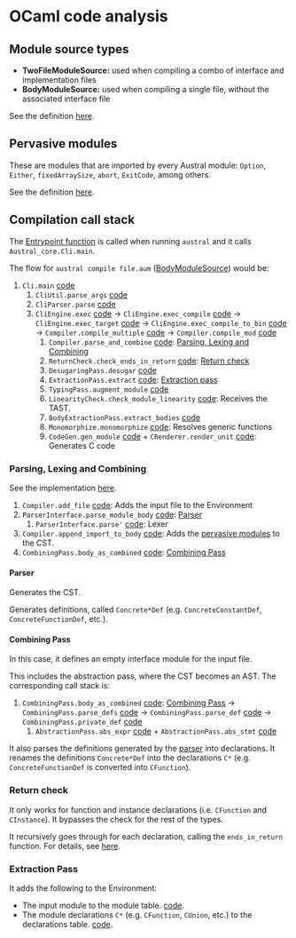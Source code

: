 # OCaml code analysis

## Module source types

- **TwoFileModuleSource:** used when compiling a combo of interface and implementation files
- **BodyModuleSource:** used when compiling a single file, without the associated interface file

See the definition [here](https://github.com/austral/austral/blob/246f521c46825b58f81b2e489d2933be4e5ed9ad/lib/Compiler.ml#L56).

## Pervasive modules

These are modules that are imported by every Austral module: `Option`, `Either`, `fixedArraySize`, `abort`, `ExitCode`, among others.

See the definition [here](https://github.com/austral/austral/blob/246f521c46825b58f81b2e489d2933be4e5ed9ad/lib/BuiltIn.ml#L15).

## Compilation call stack

The [Entrypoint function](https://github.com/austral/austral/blob/246f521c46825b58f81b2e489d2933be4e5ed9ad/lib/Cli.ml#L13) is called when running `austral` and it calls `Austral_core.Cli.main`.

The flow for `austral compile file.aum` ([BodyModuleSource](#module-source-types)) would be:

1. `Cli.main` [code](https://github.com/austral/austral/blob/246f521c46825b58f81b2e489d2933be4e5ed9ad/lib/Cli.ml#L13)
    1. `CliUtil.parse_args` [code](https://github.com/austral/austral/blob/246f521c46825b58f81b2e489d2933be4e5ed9ad/lib/CliUtil.ml#L73)
    1. `CliParser.parse` [code](https://github.com/austral/austral/blob/246f521c46825b58f81b2e489d2933be4e5ed9ad/lib/CliParser.ml#L229)
    1. `CliEngine.exec` [code](https://github.com/austral/austral/blob/246f521c46825b58f81b2e489d2933be4e5ed9ad/lib/CliEngine.ml#L72) → `CliEngine.exec_compile` [code](https://github.com/austral/austral/blob/246f521c46825b58f81b2e489d2933be4e5ed9ad/lib/CliEngine.ml#L119) → `CliEngine.exec_target` [code](https://github.com/austral/austral/blob/246f521c46825b58f81b2e489d2933be4e5ed9ad/lib/CliEngine.ml#L164) → `CliEngine.exec_compile_to_bin` [code](https://github.com/austral/austral/blob/246f521c46825b58f81b2e489d2933be4e5ed9ad/lib/CliEngine.ml#L175) → `Compiler.compile_multiple` [code](https://github.com/austral/austral/blob/246f521c46825b58f81b2e489d2933be4e5ed9ad/lib/Compiler.ml#L111) → `Compiler.compile_mod` [code](https://github.com/austral/austral/blob/246f521c46825b58f81b2e489d2933be4e5ed9ad/lib/Compiler.ml#L92)
        1. `Compiler.parse_and_combine` [code](https://github.com/austral/austral/blob/246f521c46825b58f81b2e489d2933be4e5ed9ad/lib/Compiler.ml#L68): [Parsing, Lexing and Combining](#parsing-lexing-and-combining) 
        1. `ReturnCheck.check_ends_in_return` [code](https://github.com/austral/austral/blob/246f521c46825b58f81b2e489d2933be4e5ed9ad/lib/ReturnCheck.ml#L69): [Return check](#return-check)
        1. `DesugaringPass.desugar` [code](https://github.com/austral/austral/blob/246f521c46825b58f81b2e489d2933be4e5ed9ad/lib/DesugaringPass.ml#L30)
        1. `ExtractionPass.extract` [code](https://github.com/austral/austral/blob/246f521c46825b58f81b2e489d2933be4e5ed9ad/lib/ExtractionPass.ml#L201): [Extraction pass](#extraction-pass)
        1. `TypingPass.augment_module` [code](https://github.com/austral/austral/blob/246f521c46825b58f81b2e489d2933be4e5ed9ad/lib/TypingPass.ml#L663)
        1. `LinearityCheck.check_module_linearity` [code](https://github.com/austral/austral/blob/246f521c46825b58f81b2e489d2933be4e5ed9ad/lib/LinearityCheck.ml#L758): Receives the TAST.
        1. `BodyExtractionPass.extract_bodies` [code](https://github.com/austral/austral/blob/246f521c46825b58f81b2e489d2933be4e5ed9ad/lib/BodyExtractionPass.ml#L10)
        1. `Monomorphize.monomorphize` [code](https://github.com/austral/austral/blob/246f521c46825b58f81b2e489d2933be4e5ed9ad/lib/Monomorphize.ml#L522): Resolves generic functions
        1. `CodeGen.gen_module` [code](https://github.com/austral/austral/blob/246f521c46825b58f81b2e489d2933be4e5ed9ad/lib/CodeGen.ml#L724) + `CRenderer.render_unit` [code](https://github.com/austral/austral/blob/246f521c46825b58f81b2e489d2933be4e5ed9ad/lib/CRenderer.ml#L33): Generates C code

### Parsing, Lexing and Combining

See the implementation [here](https://github.com/austral/austral/blob/246f521c46825b58f81b2e489d2933be4e5ed9ad/lib/Compiler.ml#L68).

1. `Compiler.add_file` [code](https://github.com/austral/austral/blob/246f521c46825b58f81b2e489d2933be4e5ed9ad/lib/Env.ml#L95): Adds the input file to the Environment
1.  `ParserInterface.parse_module_body` [code](https://github.com/austral/austral/blob/246f521c46825b58f81b2e489d2933be4e5ed9ad/lib/ParserInterface.ml#L33): [Parser](#parser)
    1. `ParserInterface.parse'` [code](https://github.com/austral/austral/blob/246f521c46825b58f81b2e489d2933be4e5ed9ad/lib/ParserInterface.ml#L17): Lexer
1. `Compiler.append_import_to_body` [code](https://github.com/austral/austral/blob/246f521c46825b58f81b2e489d2933be4e5ed9ad/lib/Compiler.ml#L42): Adds the [pervasive modules](#pervasive-modules) to the CST.
1. `CombiningPass.body_as_combined` [code](https://github.com/austral/austral/blob/246f521c46825b58f81b2e489d2933be4e5ed9ad/lib/CombiningPass.ml#L450): [Combining Pass](#combining-pass)

#### Parser

Generates the CST.

Generates definitions, called `Concrete*Def` (e.g. `ConcreteConstantDef`, `ConcreteFunctionDef`, etc.).

#### Combining Pass

In this case, it defines an empty interface module for the input file.

This includes the abstraction pass, where the CST becomes an AST.
The corresponding call stack is:

1. `CombiningPass.body_as_combined` [code](https://github.com/austral/austral/blob/246f521c46825b58f81b2e489d2933be4e5ed9ad/lib/CombiningPass.ml#L450): [Combining Pass](#combining-pass) → `CombiningPass.parse_defs` [code](https://github.com/austral/austral/blob/246f521c46825b58f81b2e489d2933be4e5ed9ad/lib/CombiningPass.ml#L410) → `CombiningPass.parse_def` [code](https://github.com/austral/austral/blob/246f521c46825b58f81b2e489d2933be4e5ed9ad/lib/CombiningPass.ml#L413) → `CombiningPass.private_def` [code](https://github.com/austral/austral/blob/246f521c46825b58f81b2e489d2933be4e5ed9ad/lib/CombiningPass.ml#L260)
    1. `AbstractionPass.abs_expr` [code](https://github.com/austral/austral/blob/246f521c46825b58f81b2e489d2933be4e5ed9ad/lib/AbstractionPass.ml#L104) + `AbstractionPass.abs_stmt` [code](https://github.com/austral/austral/blob/246f521c46825b58f81b2e489d2933be4e5ed9ad/lib/AbstractionPass.ml#L17)

It also parses the definitions generated by the [parser](#parser) into declarations.
It renames the definitions `Concrete*Def` into the declarations `C*` (e.g. `ConcreteFunctionDef` is converted into `CFunction`).

### Return check

It only works for function and instance declarations (i.e. `CFunction` and `CInstance`).
It bypasses the check for the rest of the types.

It recursively goes through for each declaration, calling the `ends_in_return` function.
For details, see [here](https://github.com/austral/austral/blob/246f521c46825b58f81b2e489d2933be4e5ed9ad/lib/ReturnCheck.ml#L33).

### Extraction Pass

It adds the following to the Environment:
- The input module to the module table. [code](https://github.com/austral/austral/blob/246f521c46825b58f81b2e489d2933be4e5ed9ad/lib/ExtractionPass.ml#L243).
- The module declarations `C*` (e.g. `CFunction`, `CUnion`, etc.) to the declarations table. [code](https://github.com/austral/austral/blob/246f521c46825b58f81b2e489d2933be4e5ed9ad/lib/ExtractionPass.ml#L248).
